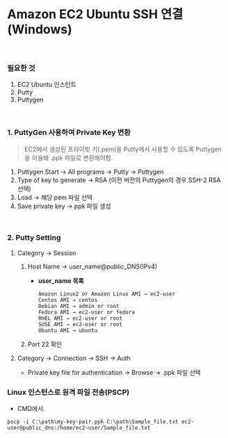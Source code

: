 # Amazon EC2 Ubuntu SSH 연결(Windows)

<br>

### 필요한 것

1. EC2 Ubuntu 인스턴트
2. Putty
3. Puttygen

<br>

### 1. PuttyGen 사용하여 Private Key 변환

> EC2에서 생성된 프라이빗 키(.pem)을 Putty에서 사용할 수 있도록 Puttygen을 이용해 .ppk 파일로 변환해야함.

1. Puttygen Start → All programs → Putty → Puttygen
2. Type of key to generate → RSA (이전 버전의 Puttygen의 경우 SSH-2 RSA 선택)
3. Load → 해당 pem 파일 선택
4. Save private key → ppk 파일 생성

<br>

### 2. Putty Setting

1. Category → Session

   1. Host Name → user_name@public_DNS(IPv4)

      - **user_name 목록**

          ```
          Amazon Linux2 or Amazon Linux AMI → ec2-user
          Centos AMI → centos
          Debian AMI → admin or root
          Fedora AMI → ec2-user or fedora
          RHEL AMI → ec2-user or root
          SUSE AMI → ec2-user or root
          Ubuntu AMI → ubuntu
          ```

   2. Port 22 확인

2. Category → Connection → SSH → Auth

   - Private key file for authentication → Browse → .ppk 파일 선택 



### Linux 인스턴스로 원격 파일 전송(PSCP)

- CMD에서.

```
pscp -i C:\path\my-key-pair.ppk C:\path\Sample_file.txt ec2-user@public_dns:/home/ec2-user/Sample_file.txt
```

